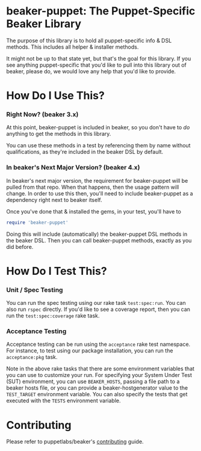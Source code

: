 # beaker-puppet: The Puppet-Specific Beaker Library

The purpose of this library is to hold all puppet-specific info & DSL methods.
This includes all helper & installer methods.

It might not be up to that state yet, but that's the goal for this library. If
you see anything puppet-specific that you'd like to pull into this library out
of beaker, please do, we would love any help that you'd like to provide. 

# How Do I Use This?

### Right Now? (beaker 3.x)

At this point, beaker-puppet is included in beaker, so you don't have to _do_
anything to get the methods in this library.

You can use these methods in a test by referencing them by name without
qualifications, as they're included in the beaker DSL by default.

### In beaker's Next Major Version? (beaker 4.x)

In beaker's next major version, the requirement for beaker-puppet will be pulled
from that repo. When that happens, then the usage pattern will change. In order
to use this then, you'll need to include beaker-puppet as a dependency right
next to beaker itself.

Once you've done that & installed the gems, in your test, you'll have to
```ruby
require 'beaker-puppet'
```

Doing this will include (automatically) the beaker-puppet DSL methods in the
beaker DSL. Then you can call beaker-puppet methods, exactly as you did before.

# How Do I Test This?

### Unit / Spec Testing

You can run the spec testing using our rake task `test:spec:run`. You can also run
`rspec` directly. If you'd like to see a coverage report, then you can run the
`test:spec:coverage` rake task.

### Acceptance Testing

Acceptance testing can be run using the `acceptance` rake test namespace. For
instance, to test using our package installation, you can run the
`acceptance:pkg` task.

Note in the above rake tasks that there are some environment variables that you
can use to customize your run. For specifying your System Under Test (SUT)
environment, you can use `BEAKER_HOSTS`, passing a file path to a beaker hosts
file, or you can provide a beaker-hostgenerator value to the `TEST_TARGET`
environment variable. You can also specify the tests that get executed with the
`TESTS` environment variable.

# Contributing

Please refer to puppetlabs/beaker's [contributing](https://github.com/puppetlabs/beaker/blob/master/CONTRIBUTING.md) guide.
